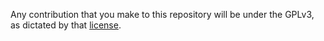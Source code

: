 Any contribution that you make to this repository will be under the GPLv3, as dictated by that
[license](https://opensource.org/licenses/GPL-3.0).